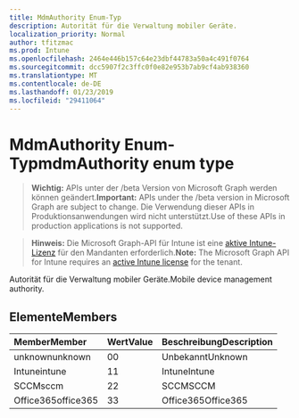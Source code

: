 ```yaml
---
title: MdmAuthority Enum-Typ
description: Autorität für die Verwaltung mobiler Geräte.
localization_priority: Normal
author: tfitzmac
ms.prod: Intune
ms.openlocfilehash: 2464e446b157c64e23dbf44783a50a4c491f0764
ms.sourcegitcommit: dcc5907f2c3ffc0f0e82e953b7ab9cf4ab938360
ms.translationtype: MT
ms.contentlocale: de-DE
ms.lasthandoff: 01/23/2019
ms.locfileid: "29411064"
---
```

# <a name="mdmauthority-enum-type"></a><span data-ttu-id="49c7a-103">MdmAuthority Enum-Typ</span><span class="sxs-lookup"><span data-stu-id="49c7a-103">mdmAuthority enum type</span></span>

> <span data-ttu-id="49c7a-104">**Wichtig:** APIs unter der /beta Version von Microsoft Graph werden können geändert.</span><span class="sxs-lookup"><span data-stu-id="49c7a-104">**Important:** APIs under the /beta version in Microsoft Graph are subject to change.</span></span> <span data-ttu-id="49c7a-105">Die Verwendung dieser APIs in Produktionsanwendungen wird nicht unterstützt.</span><span class="sxs-lookup"><span data-stu-id="49c7a-105">Use of these APIs in production applications is not supported.</span></span>

> <span data-ttu-id="49c7a-106">**Hinweis:** Die Microsoft Graph-API für Intune ist eine [aktive Intune-Lizenz](https://go.microsoft.com/fwlink/?linkid=839381) für den Mandanten erforderlich.</span><span class="sxs-lookup"><span data-stu-id="49c7a-106">**Note:** The Microsoft Graph API for Intune requires an [active Intune license](https://go.microsoft.com/fwlink/?linkid=839381) for the tenant.</span></span>

<span data-ttu-id="49c7a-107">Autorität für die Verwaltung mobiler Geräte.</span><span class="sxs-lookup"><span data-stu-id="49c7a-107">Mobile device management authority.</span></span>

## <a name="members"></a><span data-ttu-id="49c7a-108">Elemente</span><span class="sxs-lookup"><span data-stu-id="49c7a-108">Members</span></span>
|<span data-ttu-id="49c7a-109">Member</span><span class="sxs-lookup"><span data-stu-id="49c7a-109">Member</span></span>|<span data-ttu-id="49c7a-110">Wert</span><span class="sxs-lookup"><span data-stu-id="49c7a-110">Value</span></span>|<span data-ttu-id="49c7a-111">Beschreibung</span><span class="sxs-lookup"><span data-stu-id="49c7a-111">Description</span></span>|
|:---|:---|:---|
|<span data-ttu-id="49c7a-112">unknown</span><span class="sxs-lookup"><span data-stu-id="49c7a-112">unknown</span></span>|<span data-ttu-id="49c7a-113">0</span><span class="sxs-lookup"><span data-stu-id="49c7a-113">0</span></span>|<span data-ttu-id="49c7a-114">Unbekannt</span><span class="sxs-lookup"><span data-stu-id="49c7a-114">Unknown</span></span>|
|<span data-ttu-id="49c7a-115">Intune</span><span class="sxs-lookup"><span data-stu-id="49c7a-115">intune</span></span>|<span data-ttu-id="49c7a-116">1</span><span class="sxs-lookup"><span data-stu-id="49c7a-116">1</span></span>|<span data-ttu-id="49c7a-117">Intune</span><span class="sxs-lookup"><span data-stu-id="49c7a-117">Intune</span></span>|
|<span data-ttu-id="49c7a-118">SCCM</span><span class="sxs-lookup"><span data-stu-id="49c7a-118">sccm</span></span>|<span data-ttu-id="49c7a-119">2</span><span class="sxs-lookup"><span data-stu-id="49c7a-119">2</span></span>|<span data-ttu-id="49c7a-120">SCCM</span><span class="sxs-lookup"><span data-stu-id="49c7a-120">SCCM</span></span>|
|<span data-ttu-id="49c7a-121">Office365</span><span class="sxs-lookup"><span data-stu-id="49c7a-121">office365</span></span>|<span data-ttu-id="49c7a-122">3</span><span class="sxs-lookup"><span data-stu-id="49c7a-122">3</span></span>|<span data-ttu-id="49c7a-123">Office365</span><span class="sxs-lookup"><span data-stu-id="49c7a-123">Office365</span></span>|




